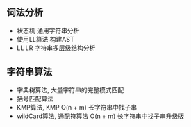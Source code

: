 ## 词法分析
- 状态机 通用字符串分析
- 使用LL算法 构建AST
- LL LR 字符串多层级结构分析

## 字符串算法
- 字典树算法, 大量字符串的完整模式匹配
- 括号匹配算法
- KMP算法, KMP O(n + m) 长字符串中找子串
- wildCard算法, 通配符算法 O(n + m) 长字符串中找子串升级版